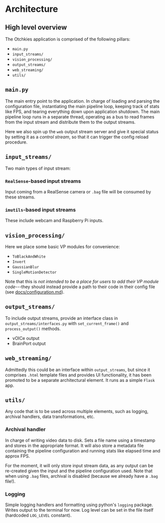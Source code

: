 # Architecture

## High level overview

The Otchkies application is comprised of the following pillars:

* `main.py`
* `input_streams/`
* `vision_processing/`
* `output_streams/`
* `web_streaming/`
* `utils/`


## `main.py`

The main entry point to the application. In charge of loading and parsing the 
configuration file, instantiating the main pipeline loop, keeping track of 
stats like FPS, and tearing everything down upon application shutdown. The main
pipeline loop runs in a separate thread, operating as a bus to read frames from
the input stream and distribute them to the output streams.

Here we also spin up the `web` output stream server and give it special status 
by setting it as a _control stream_, so that it can trigger the config reload 
procedure.

## `input_streams/`

Two main types of input stream: 

### `RealSense`-based input streams

Input coming from a RealSense camera or `.bag` file will be consumed by these 
streams.

### `imutils`-based input streams

These include webcam and Raspberry Pi inputs.

## `vision_processing/`

Here we place some basic VP modules for convenience:

* `ToBlackAndWhite`
* `Invert`
* `GaussianBlur`
* `SingleMotionDetector`

Note that this is *not intended to be a place for users to add their VP 
module code*---they should instead provide a path to their code in their config 
file (see [docs/configuration.md](./configuration.md#module-chain)).

## `output_streams/`

To include output streams, provide an interface class in `output_streams/interfaces.py`
with `set_current_frame()` and `process_output()` methods.

* vOICe output
* BrainPort output

## `web_streaming/`

Admittedly this could be an interface within `output_streams`, but since it 
comprises `.html` template files and provides UI functionality, it has been
promoted to be a separate architectural element. It runs as a simple `Flask` app.

## `utils/`

Any code that is to be used across multiple elements, such as logging, 
archival handlers, data transformations, etc.

### Archival handler

In charge of writing video data to disk. Sets a file name using a timestamp and
stores in the appropriate format. It will also store a metadata file containing
the pipeline configuration and running stats like elapsed time and approx FPS.

For the moment, it will only store input stream data, as any output can be 
re-created given the input and the pipeline configuration used. Note that when
using `.bag` files, archival is disabled (because we already have a `.bag` file!).

### Logging

Simple logging handlers and formatting using python's `logging` package.
Writes output to the terminal for now. Log level can be set in the file itself 
(hardcoded `LOG_LEVEL` constant).

